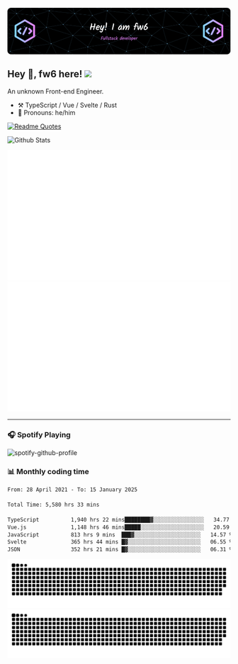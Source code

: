 ![Header](github-header-image.png)

## Hey 👋, fw6 here! <img src="https://github.githubassets.com/images/mona-whisper.gif" height="24" />


An unknown Front-end Engineer.

-   :hammer_and_pick: TypeScript / Vue / Svelte / Rust
-   :man: Pronouns: he/him


[![Readme Quotes](https://quotes-github-readme.vercel.app/api?type=horizontal&theme=algolia)](https://github.com/piyushsuthar/github-readme-quotes)



![Github Stats](https://github-readme-stats.vercel.app/api?username=fw6&bg_color=30,e96443,904e95&title_color=fff&text_color=fff)

![](https://raw.githubusercontent.com/fw6/github-stats-transparent/output/generated/overview.svg)
![](https://raw.githubusercontent.com/fw6/github-stats-transparent/output/generated/languages.svg)


---

### 🎧 Spotify Playing

<!-- ![spotify-github-profile](/img/default.svg) -->

![spotify-github-profile](https://spotify-github-profile.vercel.app/api/view.svg?uid=r6wn4hdvypv0lkzyrj0e0pjct&cover_image=true&theme=default&show_offline=true&background_color=9a10ad&interchange=true&bar_color_cover=true)



### :bar_chart: Monthly coding time 

<!--START_SECTION:waka-->

```txt
From: 28 April 2021 - To: 15 January 2025

Total Time: 5,580 hrs 33 mins

TypeScript          1,940 hrs 22 mins████████▓░░░░░░░░░░░░░░░░   34.77 %
Vue.js              1,148 hrs 46 mins█████░░░░░░░░░░░░░░░░░░░░   20.59 %
JavaScript          813 hrs 9 mins  ███▓░░░░░░░░░░░░░░░░░░░░░   14.57 %
Svelte              365 hrs 44 mins █▓░░░░░░░░░░░░░░░░░░░░░░░   06.55 %
JSON                352 hrs 21 mins █▓░░░░░░░░░░░░░░░░░░░░░░░   06.31 %
```

<!--END_SECTION:waka-->




![github contribution grid snake animation](https://raw.githubusercontent.com/platane/platane/output/github-contribution-grid-snake-dark.svg#gh-dark-mode-only)![github contribution grid snake animation](https://raw.githubusercontent.com/platane/platane/output/github-contribution-grid-snake.svg#gh-light-mode-only)
